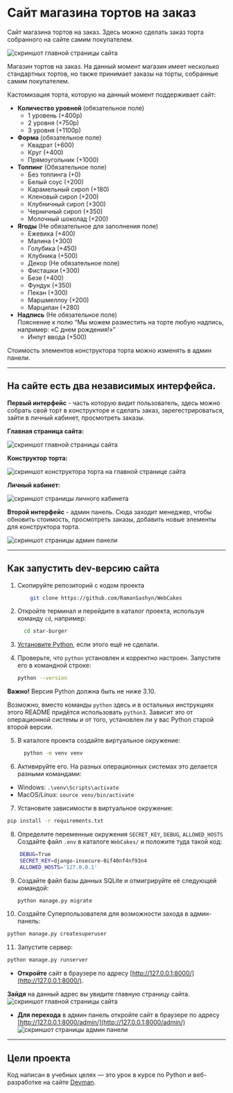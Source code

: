 # Сайт магазина тортов на заказ

Сайт магазина тортов на заказ. Здесь можно сделать заказ торта собранного на сайте самим покупателем.

![скриншот главной страницы сайта](./assets/mainpage.png)

Магазин тортов на заказ. На данный момент магазин имеет несколько стандартных тортов, но также принимает заказы на торты, собранные самим покупателем.

Кастомизация торта, которую на данный момент поддерживает сайт:
- **Количество уровней** (обязательное поле)  
  - 1 уровень (+400р)  
  - 2 уровня (+750р)  
  - 3 уровня (+1100р)  
- **Форма** (обязательное поле)  
  - Квадрат (+600)  
  - Круг (+400)  
  - Прямоугольник (+1000)  
- **Топпинг** (Обязательное поле)  
  - Без топпинга (+0)  
  - Белый соус (+200)  
  - Карамельный сироп (+180)  
  - Кленовый сироп (+200)  
  - Клубничный сироп (+300)  
  - Черничный сироп (+350)  
  - Молочный шоколад (+200)  
- **Ягоды** (Не обязательное для заполнения поле)  
  - Ежевика (+400)  
  - Малина (+300)  
  - Голубика (+450)  
  - Клубника (+500)  
  - Декор (Не обязательное поле)  
  - Фисташки (+300)  
  - Безе (+400)  
  - Фундук (+350)  
  - Пекан (+300)  
  - Маршмеллоу (+200)  
  - Марципан (+280)  
- **Надпись** (Не обязательное поле)  
  Пояснение к полю “Мы можем разместить на торте любую надпись, например: «С днем рождения!»”  
  - Инпут ввода (+500)

Стоимость элементов конструктора торта можно изменять в админ панели.

---

## На сайте есть два независимых интерфейса.

__Первый интерфейс__ - часть которую видит пользователь, здесь можно собрать свой торт в конструкторе и сделать заказ, зарегестрироваться, зайти в личный кабинет, просмотреть заказы.

**Главная страница сайта:**

![скриншот главной страницы сайта](./assets/mainpage.png)

**Конструктор торта:**

![скриншот конструктора торта на главной странице сайта](./assets/mainpage_constructor.png)

**Личный кабинет:**

![скриншот страницы личного кабинета](./assets/lk.png)

__Второй интерфейс__ - админ панель. Сюда заходит менеджер, чтобы обновить стоимость, просмотреть заказы, добавить новые элементы для конструктора торта.

![скриншот страницы админ панели](./assets/admin_panel.png)

----

## Как запустить dev-версию сайта

1. Скопируйте репозиторий с кодом проекта
    ```bash
        git clone https://github.com/RamanSashyn/WebCakes
   ```

2. Откройте терминал и перейдите в каталог проекта, используя команду `cd`, например:
    ```sh
      cd star-burger
    ```

3. [Установите Python](https://www.python.org/), если этого ещё не сделали.

4. Проверьте, что `python` установлен и корректно настроен. Запустите его в командной строке:

    ```sh
    python --version
    ```
**Важно!** Версия Python должна быть не ниже 3.10.

Возможно, вместо команды `python` здесь и в остальных инструкциях этого README придётся использовать `python3`. Зависит это от операционной системы и от того, установлен ли у вас Python старой второй версии. 

5. В каталоге проекта создайте виртуальное окружение:
    ```sh
      python -m venv venv
    ```
6. Активируйте его. На разных операционных системах это делается разными командами:

- Windows: `.\venv\Scripts\activate`
- MacOS/Linux: `source venv/bin/activate`


7. Установите зависимости в виртуальное окружение:
```sh
pip install -r requirements.txt
```

8. Определите переменные окружения `SECRET_KEY`, `DEBUG`, `ALLOWED_HOSTS` Создайте файл `.env` в каталоге `WebCakes/` и положите туда такой код:
```sh
    DEBUG=True
    SECRET_KEY=django-insecure-0if40nf4nf93n4
    ALLOWED_HOSTS='127.0.0.1'
```

9. Создайте файл базы данных SQLite и отмигрируйте её следующей командой:
    ```sh
    python manage.py migrate
    ```

10. Создайте Суперпользователя для возможности захода в админ-панель:
```sh
python manage.py createsuperuser
```

11. Запустите сервер:
```sh
python manage.py runserver
```

- **Откройте** сайт в браузере по адресу [http://127.0.0.1:8000/](http://127.0.0.1:8000/).

**Зайдя** на данный адрес вы увидите главную страницу сайта.
![скриншот главной страницы сайта](./assets/mainpage.png)

- **Для перехода** в админ панель откройте сайт в браузере по адресу [http://127.0.0.1:8000/admin/](http://127.0.0.1:8000/admin/)
![скриншот страницы админ панели](./assets/admin_panel.png)

---

## Цели проекта
Код написан в учебных целях — это урок в курсе по Python и веб-разработке на сайте [Devman](https://dvmn.org).